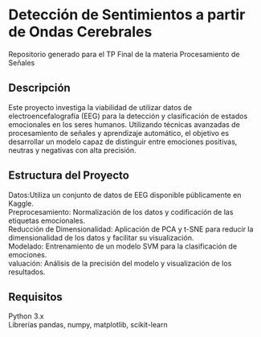 <h1> Detección de Sentimientos a partir de Ondas Cerebrales </h1>
Repositorio generado para el TP Final de la materia Procesamiento de Señales

<h2>Descripción</h2>
Este proyecto investiga la viabilidad de utilizar datos de electroencefalografía (EEG) para la detección y clasificación de estados emocionales en los seres humanos. Utilizando técnicas avanzadas de procesamiento de señales y aprendizaje automático, el objetivo es desarrollar un modelo capaz de distinguir entre emociones positivas, neutras y negativas con alta precisión.

<h2>Estructura del Proyecto</h2>
Datos:Utiliza un conjunto de datos de EEG disponible públicamente en Kaggle.<br>
Preprocesamiento: Normalización de los datos y codificación de las etiquetas emocionales.<br>
Reducción de Dimensionalidad: Aplicación de PCA y t-SNE para reducir la dimensionalidad de los datos y facilitar su visualización.<br>
Modelado: Entrenamiento de un modelo SVM para la clasificación de emociones.<br>
valuación: Análisis de la precisión del modelo y visualización de los resultados.<br>

<h2>Requisitos</h2>
Python 3.x<br>
Librerías pandas, numpy, matplotlib, scikit-learn
